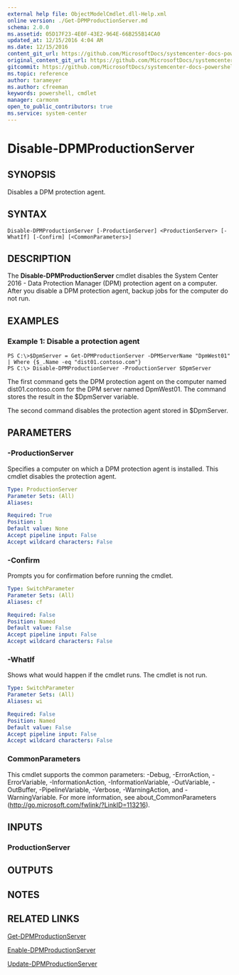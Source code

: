```yaml
---
external help file: ObjectModelCmdlet.dll-Help.xml
online version: ./Get-DPMProductionServer.md
schema: 2.0.0
ms.assetid: 05D17F23-4E0F-43E2-964E-66B255B14CA0
updated_at: 12/15/2016 4:04 AM
ms.date: 12/15/2016
content_git_url: https://github.com/MicrosoftDocs/systemcenter-docs-powershell/blob/master/systemcenter-cmdlets/SystemCenter2016/DataProtectionManager/vlatest/Disable-DPMProductionServer.md
original_content_git_url: https://github.com/MicrosoftDocs/systemcenter-docs-powershell/blob/master/systemcenter-cmdlets/SystemCenter2016/DataProtectionManager/vlatest/Disable-DPMProductionServer.md
gitcommit: https://github.com/MicrosoftDocs/systemcenter-docs-powershell/blob/7df4508c7b907a214e6a8eca76037b06065ef078/systemcenter-cmdlets/SystemCenter2016/DataProtectionManager/vlatest/Disable-DPMProductionServer.md
ms.topic: reference
author: tarameyer
ms.author: cfreeman
keywords: powershell, cmdlet
manager: carmonm
open_to_public_contributors: true
ms.service: system-center
---
```


# Disable-DPMProductionServer

## SYNOPSIS
Disables a DPM protection agent.

## SYNTAX

```
Disable-DPMProductionServer [-ProductionServer] <ProductionServer> [-WhatIf] [-Confirm] [<CommonParameters>]
```

## DESCRIPTION
The **Disable-DPMProductionServer** cmdlet disables the System Center 2016 - Data Protection Manager (DPM) protection agent on a computer.
After you disable a DPM protection agent, backup jobs for the computer do not run.

## EXAMPLES

### Example 1: Disable a protection agent
```
PS C:\>$DpmServer = Get-DPMProductionServer -DPMServerName "DpmWest01" | Where {$_.Name -eq "dist01.contoso.com"}
PS C:\> Disable-DPMProductionServer -ProductionServer $DpmServer
```

The first command gets the DPM protection agent on the computer named dist01.contoso.com for the DPM server named DpmWest01.
The command stores the result in the $DpmServer variable.

The second command disables the protection agent stored in $DpmServer.

## PARAMETERS

### -ProductionServer
Specifies a computer on which a DPM protection agent is installed.
This cmdlet disables the protection agent.

```yaml
Type: ProductionServer
Parameter Sets: (All)
Aliases: 

Required: True
Position: 1
Default value: None
Accept pipeline input: False
Accept wildcard characters: False
```

### -Confirm
Prompts you for confirmation before running the cmdlet.

```yaml
Type: SwitchParameter
Parameter Sets: (All)
Aliases: cf

Required: False
Position: Named
Default value: False
Accept pipeline input: False
Accept wildcard characters: False
```

### -WhatIf
Shows what would happen if the cmdlet runs.
The cmdlet is not run.

```yaml
Type: SwitchParameter
Parameter Sets: (All)
Aliases: wi

Required: False
Position: Named
Default value: False
Accept pipeline input: False
Accept wildcard characters: False
```

### CommonParameters
This cmdlet supports the common parameters: -Debug, -ErrorAction, -ErrorVariable, -InformationAction, -InformationVariable, -OutVariable, -OutBuffer, -PipelineVariable, -Verbose, -WarningAction, and -WarningVariable. For more information, see about_CommonParameters (http://go.microsoft.com/fwlink/?LinkID=113216).

## INPUTS

### ProductionServer

## OUTPUTS

## NOTES

## RELATED LINKS

[Get-DPMProductionServer](xref:SystemCenter2016/DataProtectionManager/vlatest/Get-DPMProductionServer.md)

[Enable-DPMProductionServer](xref:SystemCenter2016/DataProtectionManager/vlatest/Enable-DPMProductionServer.md)

[Update-DPMProductionServer](xref:SystemCenter2016/DataProtectionManager/vlatest/Update-DPMProductionServer.md)

